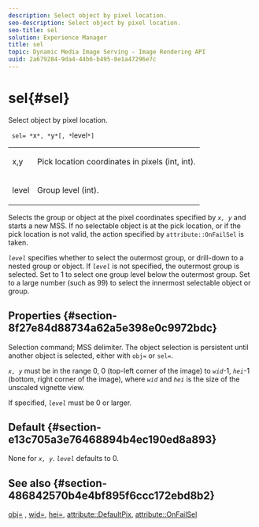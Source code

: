 ```yaml
---
description: Select object by pixel location.
seo-description: Select object by pixel location.
seo-title: sel
solution: Experience Manager
title: sel
topic: Dynamic Media Image Serving - Image Rendering API
uuid: 2a679284-9da4-44b6-b495-8e1a47296e7c
---
```


# sel{#sel}

Select object by pixel location.

 ` sel= *`x`*, *`y`*[, *`level`*]`

<table id="simpletable_247FF35D791C43D3AB433B8CF49F8C91"> 
 <tr class="strow"> 
  <td class="stentry"> <p> <span class="varname"> x,y </span> </p> </td> 
  <td class="stentry"> <p>Pick location coordinates in pixels (int, int). </p> </td> 
 </tr> 
 <tr class="strow"> 
  <td class="stentry"> <p> <span class="varname"> level </span> </p> </td> 
  <td class="stentry"> <p>Group level (int). </p> </td> 
 </tr> 
</table>

Selects the group or object at the pixel coordinates specified by *`x, y`* and starts a new MSS. If no selectable object is at the pick location, or if the pick location is not valid, the action specified by `attribute::OnFailSel` is taken.

*`level`* specifies whether to select the outermost group, or drill-down to a nested group or object. If *`level`* is not specified, the outermost group is selected. Set to 1 to select one group level below the outermost group. Set to a large number (such as 99) to select the innermost selectable object or group.

## Properties {#section-8f27e84d88734a62a5e398e0c9972bdc}

Selection command; MSS delimiter. The object selection is persistent until another object is selected, either with `obj=` or `sel=`.

*`x, y`* must be in the range 0, 0 (top-left corner of the image) to *`wid`*-1, *`hei`*-1 (bottom, right corner of the image), where *`wid`* and *`hei`* is the size of the unscaled vignette view.

If specified, *`level`* must be 0 or larger.

## Default {#section-e13c705a3e76468894b4ec190ed8a893}

None for *`x, y`*. *`level`* defaults to 0.

## See also {#section-486842570b4e4bf895f6ccc172ebd8b2}

[obj=](../../../../../ir-api/http-protocol/image-rendering-api-ref/c-ir-http-protocol-ref/c-ir-http-protocol-command-reference/r-ir-obj.md#reference-31e7dac7931b4e0eb3c7589f120a1e6a) , [wid=](../../../../../ir-api/http-protocol/image-rendering-api-ref/c-ir-http-protocol-ref/c-ir-http-protocol-command-reference/r-ir-wid.md#reference-b7e691b0624941168c94b2749ae233ec), [hei=](../../../../../ir-api/http-protocol/image-rendering-api-ref/c-ir-http-protocol-ref/c-ir-http-protocol-command-reference/r-ir-hei.md#reference-1c08f60365a94417a39867c09cac5478), [attribute::DefaultPix](../../../../../ir-api/material-cat/image-rendering-api-ref/c-ir-material-catalog/c-ir-attributes-reference/r-ir-defaultpix.md#reference-102c98f9b5d24d2aaaeb756653fb0e6f), [attribute::OnFailSel](../../../../../ir-api/material-cat/image-rendering-api-ref/c-ir-material-catalog/c-ir-attributes-reference/r-ir-onfailsel.md#reference-f95e4a4a3c02412b87a2b0acca8a5513) 
